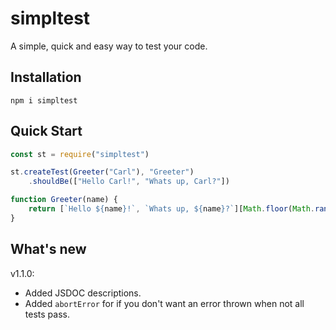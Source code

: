 # simpltest
A simple, quick and easy way to test your code.
## Installation
```shell
npm i simpltest
```
## Quick Start
```js
const st = require("simpltest")

st.createTest(Greeter("Carl"), "Greeter")
    .shouldBe(["Hello Carl!", "Whats up, Carl?"])

function Greeter(name) {
    return [`Hello ${name}!`, `Whats up, ${name}?`][Math.floor(Math.random()*2)]
}
```
## What's new
v1.1.0:
- Added JSDOC descriptions.
- Added `abortError` for if you don't want an error thrown when not all tests pass.